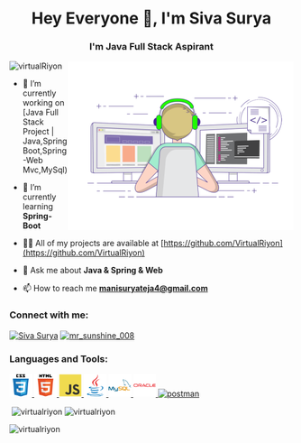 <h1 align="center">Hey Everyone 👋, I'm Siva Surya</h1>
<h3 align="center">I'm Java Full Stack Aspirant</h3>
<img align="right" alt="Coding" width="400" src="https://raw.githubusercontent.com/devSouvik/devSouvik/master/gif3.gif">

<p align="left"> <img src="https://komarev.com/ghpvc/?username=guptaravimp&label=Profile%20views&color=0e75b6&style=flat" alt="virtualRiyon" /> </p>


- 🔭 I’m currently working on [Java Full Stack Project | Java,Spring Boot,Spring-Web Mvc,MySql)

- 🌱 I’m currently learning **Spring-Boot**

- 👨‍💻 All of my projects are available at [https://github.com/VirtualRiyon](https://github.com/VirtualRiyon)

- 💬 Ask me about **Java & Spring & Web**

- 📫 How to reach me **manisuryateja4@gmail.com**


<h3 align="left">Connect with me:</h3>
<p align="left">
<a href="[https://linkedin.com/in/adityajaiswal7](https://www.linkedin.com/in/siva-surya-durga-ram-chitra-9706501b4/)" target="blank"><img align="center" src="https://raw.githubusercontent.com/rahuldkjain/github-profile-readme-generator/master/src/images/icons/Social/linked-in-alt.svg" alt="Siva Surya" height="30" width="40" /></a>
<a href="[https://instagram.com/devopsshack](https://www.instagram.com/mr_sunshine_008?igsh=anAwNDBpa21nbWg2)" target="blank"><img align="center" src="https://raw.githubusercontent.com/rahuldkjain/github-profile-readme-generator/master/src/images/icons/Social/instagram.svg" alt="mr_sunshine_008" height="30" width="40" /></a>
  
</p>

<h3 align="left">Languages and Tools:</h3>
<p align="left"> <a href="https://aws.amazon.com" target="_blank" rel="noreferrer"> <a href="https://www.w3schools.com/css/" target="_blank" rel="noreferrer"> <img src="https://raw.githubusercontent.com/devicons/devicon/master/icons/css3/css3-original-wordmark.svg" alt="css3" width="40" height="40"/> </a>  <a href="https://www.w3.org/html/" target="_blank" rel="noreferrer"> <img src="https://raw.githubusercontent.com/devicons/devicon/master/icons/html5/html5-original-wordmark.svg" alt="html5" width="40" height="40"/> </a> <a href="https://developer.mozilla.org/en-US/docs/Web/JavaScript" target="_blank" rel="noreferrer"> <img src="https://raw.githubusercontent.com/devicons/devicon/master/icons/javascript/javascript-original.svg" alt="javascript" width="40" height="40"/> </a>  <a href="https://www.java.com" target="_blank" rel="noreferrer"> <img src="https://raw.githubusercontent.com/devicons/devicon/master/icons/java/java-original.svg" alt="java" width="40" height="40"/> </a>   <a href="https://www.mysql.com/" target="_blank" rel="noreferrer"> <img src="https://raw.githubusercontent.com/devicons/devicon/master/icons/mysql/mysql-original-wordmark.svg" alt="mysql" width="40" height="40"/> </a> <a href="https://www.oracle.com/" target="_blank" rel="noreferrer"> <img src="https://raw.githubusercontent.com/devicons/devicon/master/icons/oracle/oracle-original.svg" alt="oracle" width="40" height="40"/> </a>  <a href="https://postman.com" target="_blank" rel="noreferrer"> <img src="https://www.vectorlogo.zone/logos/getpostman/getpostman-icon.svg" alt="postman" width="40" height="40"/> </a>  </p>

<p>&nbsp;<img align="center" src="https://github-readme-stats.vercel.app/api?username=virtualriyon&show_icons=true&locale=en" alt="virtualriyon" />
    <img align="center" src="https://github-readme-streak-stats.herokuapp.com/?user=virtualriyon&" alt="virtualriyon" /></p>
<p></p>
<p><img align="left" src="https://github-readme-stats.vercel.app/api/top-langs?username=virtualriyon&show_icons=true&locale=en&layout=compact" alt="virtualriyon" /></p>


